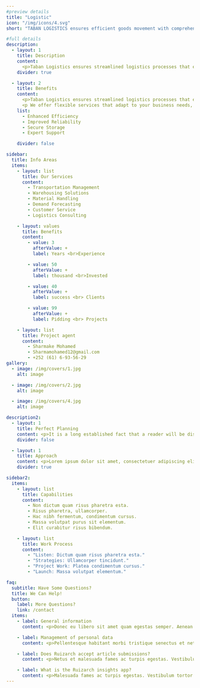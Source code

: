 ```yaml
---
#preview details
title: "Logistic"
icon: "/img/icons/4.svg"
short: "TABAN LOGISTICS ensures efficient goods movement with comprehensive logistics management."

#full details
description:
  - layout: 1
    title: Description
    content:
      <p>Taban Logistics ensures streamlined logistics processes that enhance operational efficiency. We focus on optimizing resource management and forecasting to reduce expenses. Our reliable transportation solutions guarantee timely and safe delivery, while our secure storage and inventory management keep products protected. We offer flexible services that adapt to your business needs, supported by professional guidance and consulting. Advanced analytics provide valuable insights for improved decision-making and planning.</p>
    divider: true

  - layout: 2
    title: Benefits
    content:
      <p>Taban Logistics ensures streamlined logistics processes that enhance operational efficiency. We focus on optimizing resource management and forecasting to reduce expenses. Our reliable transportation solutions guarantee timely and safe delivery, while our secure storage and inventory management keep products protected..</p>
      <p We offer flexible services that adapt to your business needs, supported by professional guidance and consulting. Advanced analytics provide valuable insights for improved decision-making and planning.</p>
    list:
      - Enhanced Efficiency
      - Improved Reliability
      - Secure Storage
      - Expert Support

    divider: false

sidebar:
  title: Info Areas
  items:
    - layout: list
      title: Our Services
      content:
        - Transportation Management
        - Warehousing Solutions
        - Material Handling
        - Demand Forecasting
        - Customer Service
        - Logistics Consulting

    - layout: values
      title: Benefits
      content:
        - value: 3
          afterValue: +
          label: Years <br>Experience

        - value: 50
          afterValue: +
          label: thousand <br>Invested

        - value: 40
          afterValue: +
          label: success <br> Clients 

        - value: 99
          afterValue: +
          label: Pidding <br> Projects

    - layout: list
      title: Project agent
      content:
        - Sharmake Mohamed
        - Sharmamohamed12@gmail.com
        - +252 (61) 6-93-56-29
gallery:
  - image: /img/covers/1.jpg
    alt: image

  - image: /img/covers/2.jpg
    alt: image

  - image: /img/covers/4.jpg
    alt: image

description2:
  - layout: 1
    title: Perfect Planning
    content: <p>It is a long established fact that a reader will be distracted by the readable content of a page when looking at its layout. The point of using Lorem Ipsum is that it has a more-or-less normal distribution of letters, as opposed to using 'Content here, content here', making it look like readable English. Many desktop publishing packages and web page editors now use Lorem Ipsum as their default model text, and a search for 'lorem ipsum' will uncover many web sites still in their infancy. Various versions have evolved over the years, sometimes by accident, sometimes on purpose (injected humour and the like).</p>
    divider: false

  - layout: 1
    title: Approach
    content: <p>Lorem ipsum dolor sit amet, consectetuer adipiscing elit, sed diam nonummy nibh euismod tincidunt ut laoreet dolore magna aliquam erat volutpat. Ut wisi enim ad minim veniam, quis nostrud exerci tation ullamcorper suscipit lobortis nisl ut aliquip ex ea commodo consequat.</p>
    divider: true

sidebar2:
  items:
    - layout: list
      title: Capabilities
      content:
        - Non dictum quam risus pharetra esta.
        - Risus pharetra, ullamcorper.
        - Hac nibh fermentum, condimentum cursus.
        - Massa volutpat purus sit elementum.
        - Elit curabitur risus bibendum.

    - layout: list
      title: Work Process
      content:
        - "Listen: Dictum quam risus pharetra esta."
        - "Strategies: Ullamcorper tincidunt."
        - "Project Work: Platea condimentum cursus."
        - "Launch: Massa volutpat elementum."

faq:
  subtitle: Have Some Questions?
  title: We Can Help!
  button:
    label: More Questions?
    link: /contact
  items:
    - label: General information
      content: <p>Donec eu libero sit amet quam egestas semper. Aenean ultricies mi vitae est. Mauris placerat eleifend leo.</p>

    - label: Management of personal data
      content: <p>Pellentesque habitant morbi tristique senectus et netus et malesuada fames ac turpis egestas. Vestibulum tortor quam, feugiat vitae, ultricies eget, tempor sit amet, ante. Donec eu libero sit amet quam egestas semper. Aenean ultricies mi vitae est. Mauris placerat eleifend leo.</p>

    - label: Does Ruizarch accept article submissions?
      content: <p>Netus et malesuada fames ac turpis egestas. Vestibulum tortor quam, feugiat vitae, ultricies eget, tempor sit amet, ante. Donec eu libero sit amet quam egestas semper. Aenean ultricies mi vitae est. Mauris placerat eleifend leo.</p>

    - label: What is the Ruizarch insights app?
      content: <p>Malesuada fames ac turpis egestas. Vestibulum tortor quam, feugiat vitae, ultricies eget, tempor sit amet, ante. Donec eu libero sit amet quam egestas semper. Aenean ultricies mi vitae est. Mauris placerat eleifend leo.</p>
---
```

